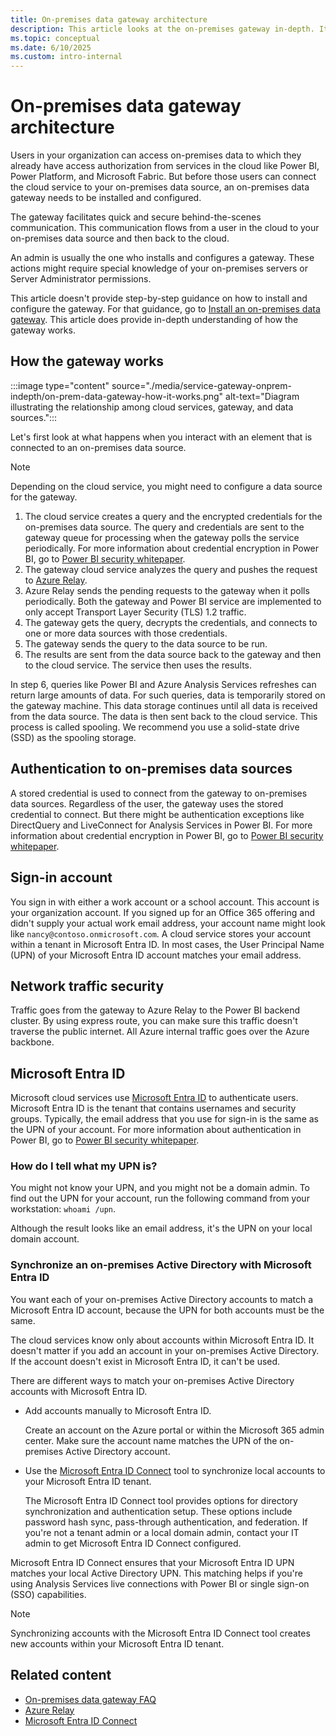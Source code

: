 ```yaml
---
title: On-premises data gateway architecture
description: This article looks at the on-premises gateway in-depth. It looks at how the service works with Microsoft Entra ID and your on-premises Active Directory.
ms.topic: conceptual
ms.date: 6/10/2025
ms.custom: intro-internal
---
```


# On-premises data gateway architecture

Users in your organization can access on-premises data to which they already have access authorization from services in the cloud like Power BI, Power Platform, and Microsoft Fabric. But before those users can connect the cloud service to your on-premises data source, an on-premises data gateway needs to be installed and configured.

The gateway facilitates quick and secure behind-the-scenes communication. This communication flows from a user in the cloud to your on-premises data source and then back to the cloud.

An admin is usually the one who installs and configures a gateway. These actions might require special knowledge of your on-premises servers or Server Administrator permissions.

This article doesn't provide step-by-step guidance on how to install and configure the gateway. For that guidance, go to [Install an on-premises data gateway](service-gateway-install.md). This article does provide in-depth understanding of how the gateway works.

## How the gateway works

:::image type="content" source="./media/service-gateway-onprem-indepth/on-prem-data-gateway-how-it-works.png" alt-text="Diagram illustrating the relationship among cloud services, gateway, and data sources.":::

Let's first look at what happens when you interact with an element that is connected to an on-premises data source.

> [!NOTE]
> Depending on the cloud service, you might need to configure a data source for the gateway.

1. The cloud service creates a query and the encrypted credentials for the on-premises data source. The query and credentials are sent to the gateway queue for processing when the gateway polls the service periodically. For more information about credential encryption in Power BI, go to [Power BI security whitepaper](/power-bi/guidance/whitepaper-powerbi-security).
1. The gateway cloud service analyzes the query and pushes the request to [Azure Relay](/azure/azure-relay/relay-what-is-it).
1. Azure Relay sends the pending requests to the gateway when it polls periodically. Both the gateway and Power BI service are implemented to only accept Transport Layer Security (TLS) 1.2 traffic.
1. The gateway gets the query, decrypts the credentials, and connects to one or more data sources with those credentials.
1. The gateway sends the query to the data source to be run.
1. The results are sent from the data source back to the gateway and then to the cloud service. The service then uses the results.

In step 6, queries like Power BI and Azure Analysis Services refreshes can return large amounts of data. For such queries, data is temporarily stored on the gateway machine. This data storage continues until all data is received from the data source. The data is then sent back to the cloud service. This process is called spooling. We recommend you use a solid-state drive (SSD) as the spooling storage.

## Authentication to on-premises data sources

A stored credential is used to connect from the gateway to on-premises data sources. Regardless of the user, the gateway uses the stored credential to connect. But there might be authentication exceptions like DirectQuery and LiveConnect for Analysis Services in Power BI. For more information about credential encryption in Power BI, go to [Power BI security whitepaper](/power-bi/guidance/whitepaper-powerbi-security).

## Sign-in account

You sign in with either a work account or a school account. This account is your organization account. If you signed up for an Office 365 offering and didn't supply your actual work email address, your account name might look like `nancy@contoso.onmicrosoft.com`. A cloud service stores your account within a tenant in Microsoft Entra ID. In most cases, the User Principal Name (UPN) of your Microsoft Entra ID account matches your email address.

## Network traffic security

Traffic goes from the gateway to Azure Relay to the Power BI backend cluster. By using express route, you can make sure this traffic doesn't traverse the public internet. All Azure internal traffic goes over the Azure backbone.

## Microsoft Entra ID

Microsoft cloud services use [Microsoft Entra ID](/entra/fundamentals/whatis) to authenticate users. Microsoft Entra ID is the tenant that contains usernames and security groups. Typically, the email address that you use for sign-in is the same as the UPN of your account. For more information about authentication in Power BI, go to [Power BI security whitepaper](/power-bi/guidance/whitepaper-powerbi-security).

### How do I tell what my UPN is?

You might not know your UPN, and you might not be a domain admin. To find out the UPN for your account, run the following command from your workstation: `whoami /upn`.

Although the result looks like an email address, it's the UPN on your local domain account.

### Synchronize an on-premises Active Directory with Microsoft Entra ID

You want each of your on-premises Active Directory accounts to match a Microsoft Entra ID account, because the UPN for both accounts must be the same.

The cloud services know only about accounts within Microsoft Entra ID. It doesn't matter if you add an account in your on-premises Active Directory. If the account doesn't exist in Microsoft Entra ID, it can't be used.

There are different ways to match your on-premises Active Directory accounts with Microsoft Entra ID.

* Add accounts manually to Microsoft Entra ID.

    Create an account on the Azure portal or within the Microsoft 365 admin center. Make sure the account name matches the UPN of the on-premises Active Directory account.

* Use the [Microsoft Entra ID Connect](/entra/identity/hybrid/connect/how-to-connect-sync-whatis) tool to synchronize local accounts to your Microsoft Entra ID tenant.

    The Microsoft Entra ID Connect tool provides options for directory synchronization and authentication setup. These options include password hash sync, pass-through authentication, and federation. If you're not a tenant admin or a local domain admin, contact your IT admin to get Microsoft Entra ID Connect configured.

 Microsoft Entra ID Connect ensures that your Microsoft Entra ID UPN matches your local Active Directory UPN. This matching helps if you're using Analysis Services live connections with Power BI or single sign-on (SSO) capabilities.

> [!NOTE]
> Synchronizing accounts with the Microsoft Entra ID Connect tool creates new accounts within your Microsoft Entra ID tenant.

## Related content

* [On-premises data gateway FAQ](service-gateway-onprem-faq.yml)  
* [Azure Relay](/azure/azure-relay/relay-what-is-it)  
* [Microsoft Entra ID Connect](/entra/identity/hybrid/connect/how-to-connect-sync-whatis)  
